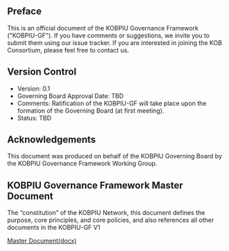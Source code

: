 ## Preface

This is an official document of the KOBPIU Governance Framework​ ("KOBPIU-GF"). If you have comments or suggestions, we invite you to submit them using our issue tracker. If you are interested in joining the KOB Consortium, please feel free to contact us.

## Version Control

- Version: 0.1
- Governing Board Approval Date: TBD
- Comments: Ratification of the KOBPIU-GF will take place upon the formation of the Governing Board (at first meeting).
- Status: TBD

## Acknowledgements

​This document was produced on behalf of the KOBPIU Governing Board by the KOBPIU Governance Framework Working Group.

## KOBPIU Governance Framework Master Document

The “constitution” of the KOBPIU Network, this document defines the purpose, core principles, and core policies, and also references all other documents in the KOBPIU-GF V1

[Master Document(docx)](master_doc_dev/KOBPIU-Governance-Framework-V1-Master-Document-V1.docx)